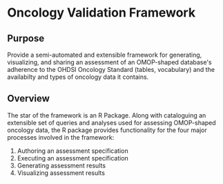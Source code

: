 # Oncology Validation Framework

## Purpose

Provide a semi-automated and extensible framework for generating, visualizing, and sharing an assessment of an OMOP-shaped database's adherence to the OHDSI Oncology Standard (tables, vocabulary) and the availabilty and types of oncology data it contains.

## Overview

The star of the framework is an R Package. Along with cataloguing an extensible set of queries and analyses used for assessing OMOP-shaped oncology data, the R package provides functionality for the four major processes involved in the framework:

1) Authoring an assessment specification
2) Executing an assessment specification
3) Generating assessment results
4) Visualizing assessment results

